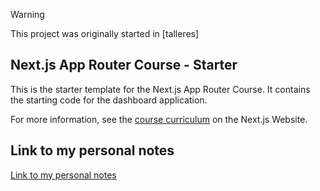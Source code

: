 
> [!WARNING]  
> This project was originally started in [talleres]

## Next.js App Router Course - Starter

This is the starter template for the Next.js App Router Course. It contains the starting code for the dashboard application.

For more information, see the [course curriculum](https://nextjs.org/learn) on the Next.js Website.


## Link to my personal notes

[Link to my personal notes](https://docs.google.com/document/d/1If-8TWFnixCwZLjS_YtE8weoPoEzEq69WOpafjvw3Ek/)


